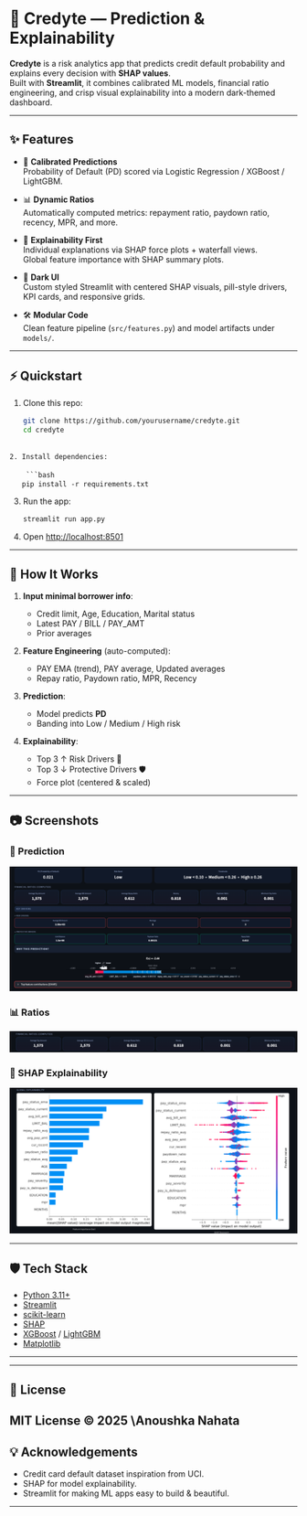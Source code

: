# 🧭 Credyte — Prediction & Explainability

**Credyte** is a risk analytics app that predicts credit default probability and explains every decision with **SHAP values**.  
Built with **Streamlit**, it combines calibrated ML models, financial ratio engineering, and crisp visual explainability into a modern dark-themed dashboard.  

---

## ✨ Features

- 🔮 **Calibrated Predictions**  
  Probability of Default (PD) scored via Logistic Regression / XGBoost / LightGBM.  

- 📊 **Dynamic Ratios**  
  Automatically computed metrics: repayment ratio, paydown ratio, recency, MPR, and more.  

- 🧩 **Explainability First**  
  Individual explanations via SHAP force plots + waterfall views.  
  Global feature importance with SHAP summary plots.  

- 🎨 **Dark UI**  
  Custom styled Streamlit with centered SHAP visuals, pill-style drivers, KPI cards, and responsive grids.  

- 🛠 **Modular Code**  
  Clean feature pipeline (`src/features.py`) and model artifacts under `models/`.  

---

## ⚡ Quickstart

1. Clone this repo:
   ```bash
   git clone https://github.com/yourusername/credyte.git
   cd credyte
```

2. Install dependencies:

    ```bash
   pip install -r requirements.txt
   ```

3. Run the app:

   ```bash
   streamlit run app.py
   ```

4. Open [http://localhost:8501](http://localhost:8501)

---

## 🧮 How It Works

1. **Input minimal borrower info**:

   * Credit limit, Age, Education, Marital status
   * Latest PAY / BILL / PAY\_AMT
   * Prior averages

2. **Feature Engineering** (auto-computed):

   * PAY EMA (trend), PAY average, Updated averages
   * Repay ratio, Paydown ratio, MPR, Recency

3. **Prediction**:

   * Model predicts **PD**
   * Banding into Low / Medium / High risk

4. **Explainability**:

   * Top 3 ↑ Risk Drivers 🔺
   * Top 3 ↓ Protective Drivers 🛡
   * Force plot (centered & scaled)

---

## 📷 Screenshots

### 🔮 Prediction

![Prediction Screenshot](images/Predictions.png)

### 📊 Ratios

![Ratios Screenshot](images/ratios.png)

### 🧩 SHAP Explainability

![SHAP Screenshot](images/shap.png)

---
## 🛡 Tech Stack

* [Python 3.11+](https://www.python.org/)
* [Streamlit](https://streamlit.io/)
* [scikit-learn](https://scikit-learn.org/)
* [SHAP](https://shap.readthedocs.io/)
* [XGBoost](https://xgboost.readthedocs.io/) / [LightGBM](https://lightgbm.readthedocs.io/)
* [Matplotlib](https://matplotlib.org/)
---

---

## 📜 License

MIT License © 2025 \Anoushka Nahata
---

## 💡 Acknowledgements

* Credit card default dataset inspiration from UCI.
* SHAP for model explainability.
* Streamlit for making ML apps easy to build & beautiful.

---
